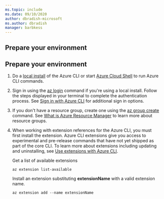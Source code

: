 ```yaml
---
ms.topic: include
ms.date: 09/10/2020
author: dbradish-microsoft
ms.author: dbradish
manager: barbkess
---
```


## Prepare your environment

## Prepare your environment

1. Do a [local install](install-azure-cli.md) of the Azure CLI or start [Azure Cloud Shell](start-azure-cloud-shell.md) to run Azure CLI commands.

1. Sign in using the [az login](/cli/azure/reference-index#az_login) command if you're using a local install.  Follow the steps displayed in your terminal to complete the authentication process.  See [Sign in with Azure CLI](authenticate-azure-cli.md) for additional sign in options.
1. If you don't have a resource group, create one using the [az group create](/cli/azure/group#az_group_create) command.  See [What is Azure Resource Manager](/azure/azure-resource-manager/management/overview) to learn more about resource groups.
1. When working with extension references for the Azure CLI, you must first install the extension. Azure CLI extensions give you access to experimental and pre-release commands that have not yet shipped as part of the core CLI. To learn more about extensions including updating and uninstalling, see [Use extensions with Azure CLI](../azure-cli-extensions-overview.md).

   Get a list of available extensions

    ```azurecli
    az extension list-available
   ```

   Install an extension substituting **extensionName** with a valid extension name.
   ```azurecli
   az extension add --name extensionName
   ```